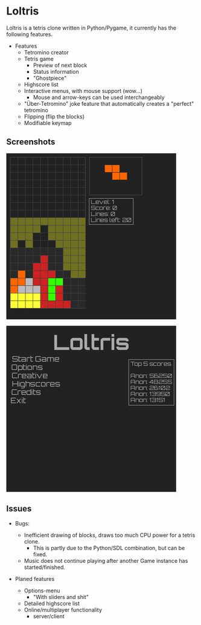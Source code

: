 Loltris
=======

Loltris is a tetris clone written in Python/Pygame, it currently has the following
features.

* Features
  * Tetromino creator
  * Tetris game
    * Preview of next block
    * Status information
    * "Ghostpiece"
  * Highscore list
  * Interactive menus, with mouse support (wow...)
    * Mouse and arrow-keys can be used interchangeably
  * "Über-Tetromino" joke feature that automatically creates a "perfect" tetromino
  * Flipping (flip the blocks)
  * Modifiable keymap

## Screenshots

![Überblock](Screenshots/loltris_uberblock.png)

![Main menu](Screenshots/loltris_mainmenu.png)

## Issues

* Bugs:
  * Inefficient drawing of blocks, draws too much CPU power for a tetris clone.
    * This is partly due to the Python/SDL combination, but can be fixed.
  * Music does not continue playing after another Game instance has started/finished.

* Planed features
  * Options-menu
    * "With sliders and shit"
  * Detailed highscore list
  * Online/multiplayer functionality
    * server/client
